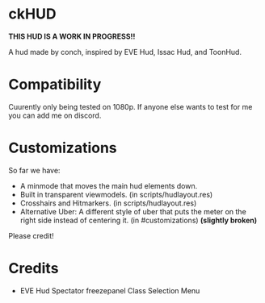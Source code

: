 # ckHUD

**THIS HUD IS A WORK IN PROGRESS!!**

A hud made by conch, inspired by EVE Hud, Issac Hud, and ToonHud.

# Compatibility
Cuurently only being tested on 1080p. If anyone else wants to test for me you can add me on discord.

# Customizations

So far we have:

* A minmode that moves the main hud elements down.
* Built in transparent viewmodels. (in scripts/hudlayout.res)
* Crosshairs and Hitmarkers. (in scripts/hudlayout.res)
* Alternative Uber: A different style of uber that puts the meter on the right side instead of centering it. (in #customizations) **(slightly broken)**

Please credit!

# Credits

* EVE Hud
  Spectator freezepanel
  Class Selection Menu


